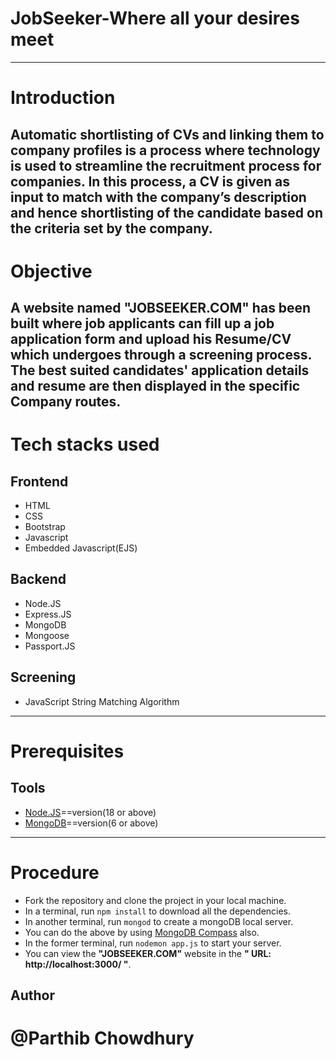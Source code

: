 # JobSeeker-Where all your desires meet
---
# Introduction
Automatic shortlisting of CVs and linking them to company profiles is a process where technology is used to streamline the recruitment process for companies. In this process, a CV is given as input to match with the company’s description and hence shortlisting of the candidate based on the criteria set by the company.
---
# Objective
A website named "JOBSEEKER.COM" has been built where job applicants can fill up a job application form and upload his Resume/CV which undergoes through a screening process. The best suited candidates' application details and resume are then displayed in the specific Company routes.
---
# Tech stacks used
## Frontend
* HTML
* CSS
* Bootstrap
* Javascript
* Embedded Javascript(EJS)

## Backend
* Node.JS
* Express.JS
* MongoDB
* Mongoose
* Passport.JS

## Screening
* JavaScript String Matching Algorithm
---
# Prerequisites

## Tools
* [Node.JS](https://nodejs.org/en)==version(18 or above)
* [MongoDB](https://www.mongodb.com/try/download/community)==version(6 or above)
---
# Procedure
- Fork the repository and clone the project in your local machine.
- In a terminal, run `npm install` to download all the dependencies.
- In another terminal, run `mongod` to create a mongoDB local server.
- You can do the above by using [MongoDB Compass](https://www.mongodb.com/products/compass) also.
- In the former terminal, run `nodemon app.js` to start your server.
- You can view the **"JOBSEEKER.COM"** website in the **" URL: http://localhost:3000/ "**.

## Author

# @Parthib Chowdhury
